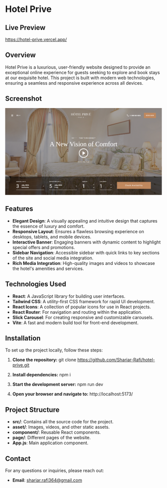 # Hotel Prive

## Live Preview
https://hotel-prive.vercel.app/

## Overview
Hotel Prive is a luxurious, user-friendly website designed to provide an exceptional online experience for guests seeking to explore and book stays at our exquisite hotel. This project is built with modern web technologies, ensuring a seamless and responsive experience across all devices.

## Screenshot 
<img src="https://github.com/Shariar-Rafi/Hotel-Prive/blob/main/src/assets/ss.png" alt="src/assets/ss.jpg" >


## Features
- **Elegant Design**: A visually appealing and intuitive design that captures the essence of luxury and comfort.
- **Responsive Layout**: Ensures a flawless browsing experience on desktops, tablets, and mobile devices.
- **Interactive Banner**: Engaging banners with dynamic content to highlight special offers and promotions.
- **Sidebar Navigation**: Accessible sidebar with quick links to key sections of the site and social media integration.
- **Rich Media Integration**: High-quality images and videos to showcase the hotel's amenities and services.

## Technologies Used
- **React**: A JavaScript library for building user interfaces.
- **Tailwind CSS**: A utility-first CSS framework for rapid UI development.
- **React Icons**: A collection of popular icons for use in React projects.
- **React Router**: For navigation and routing within the application.
- **Slick Carousel**: For creating responsive and customizable carousels.
- **Vite**: A fast and modern build tool for front-end development.

## Installation
To set up the project locally, follow these steps:

1. **Clone the repository:**
    git clone https://github.com/Shariar-Rafi/hotel-prive.git

2. **Install dependencies:**
    npm i
   
4. **Start the development server:**
    npm run dev
   
6. **Open your browser and navigate to:**
    http://localhost:5173/

## Project Structure
  - **src/**: Contains all the source code for the project.
  - **asset/**: Images, videos, and other static assets.
  - **component/**: Reusable React components.
  - **page/**: Different pages of the website.
  - **App.js**: Main application component.

## Contact
For any questions or inquiries, please reach out:
- **Email**: [shariar.rafi364@gmail.com](mailto:shariar.rafi364@gmail.com)
